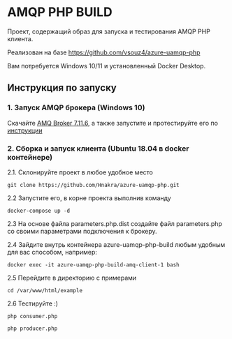 # AMQP PHP BUILD

Проект, содержащий образ для запуска и тестирования AMQP PHP клиента.

Реализован на базе https://github.com/vsouz4/azure-uamqp-php

Вам потребуется Windows 10/11 и установленный Docker Desktop.

## Инструкция по запуску
### 1. Запуск AMQP брокера (Windows 10)
Скачайте [AMQ Broker 7.11.6](https://access.redhat.com/jbossnetwork/restricted/listSoftware.html?product=jboss.amq.broker), а также запустите и протестируйте его по [инструкции](https://access.redhat.com/documentation/ru-ru/red_hat_amq_broker/7.11/html-single/getting_started_with_amq_broker/index)

### 2. Сборка и запуск клиента (Ubuntu 18.04 в docker контейнере)

2.1. Склонируйте проект в любое удобное место
```
git clone https://github.com/Hnakra/azure-uamqp-php.git
```
2.2 Запустите его, в корне проекта выполнив команду
```
docker-compose up -d
```
2.3 На основе файла parameters.php.dist создайте файл parameters.php со своими параметрами подключения к брокеру.

2.4 Зайдите внутрь контейнера azure-uamqp-php-build любым удобным для вас способом, например:
```
docker exec -it azure-uamqp-php-build-amq-client-1 bash
```

2.5 Перейдите в директорию с примерами
```
cd /var/www/html/example
```
2.6 Тестируйте :)
```
php consumer.php
```
```
php producer.php
```